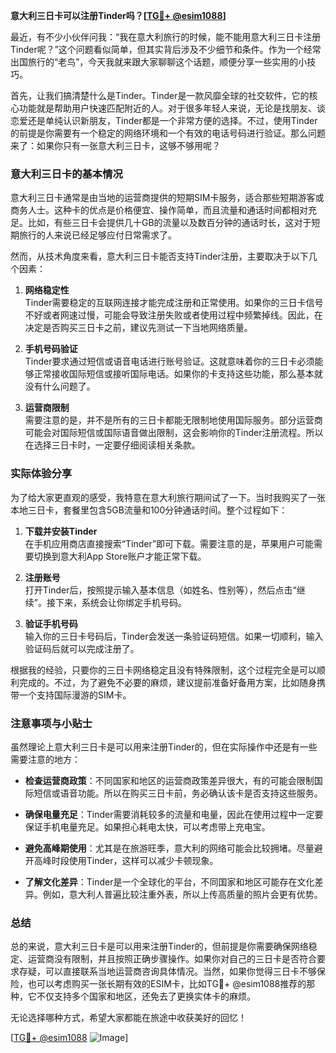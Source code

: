 **意大利三日卡可以注册Tinder吗？[[TG💪+ @esim1088](https://t.me/s/esim1088)]**

最近，有不少小伙伴问我：“我在意大利旅行的时候，能不能用意大利三日卡注册Tinder呢？”这个问题看似简单，但其实背后涉及不少细节和条件。作为一个经常出国旅行的“老鸟”，今天我就来跟大家聊聊这个话题，顺便分享一些实用的小技巧。

首先，让我们搞清楚什么是Tinder。Tinder是一款风靡全球的社交软件，它的核心功能就是帮助用户快速匹配附近的人。对于很多年轻人来说，无论是找朋友、谈恋爱还是单纯认识新朋友，Tinder都是一个非常方便的选择。不过，使用Tinder的前提是你需要有一个稳定的网络环境和一个有效的电话号码进行验证。那么问题来了：如果你只有一张意大利三日卡，这够不够用呢？

### 意大利三日卡的基本情况

意大利三日卡通常是由当地的运营商提供的短期SIM卡服务，适合那些短期游客或商务人士。这种卡的优点是价格便宜、操作简单，而且流量和通话时间都相对充足。比如，有些三日卡会提供几十GB的流量以及数百分钟的通话时长，这对于短期旅行的人来说已经足够应付日常需求了。

然而，从技术角度来看，意大利三日卡能否支持Tinder注册，主要取决于以下几个因素：

1. **网络稳定性**  
   Tinder需要稳定的互联网连接才能完成注册和正常使用。如果你的三日卡信号不好或者网速过慢，可能会导致注册失败或者使用过程中频繁掉线。因此，在决定是否购买三日卡之前，建议先测试一下当地网络质量。

2. **手机号码验证**  
   Tinder要求通过短信或语音电话进行账号验证。这就意味着你的三日卡必须能够正常接收国际短信或接听国际电话。如果你的卡支持这些功能，那么基本就没有什么问题了。

3. **运营商限制**  
   需要注意的是，并不是所有的三日卡都能无限制地使用国际服务。部分运营商可能会对国际短信或国际语音做出限制，这会影响你的Tinder注册流程。所以在选择三日卡时，一定要仔细阅读相关条款。

### 实际体验分享

为了给大家更直观的感受，我特意在意大利旅行期间试了一下。当时我购买了一张本地三日卡，套餐里包含5GB流量和100分钟通话时间。整个过程如下：

1. **下载并安装Tinder**  
   在手机应用商店直接搜索“Tinder”即可下载。需要注意的是，苹果用户可能需要切换到意大利App Store账户才能正常下载。

2. **注册账号**  
   打开Tinder后，按照提示输入基本信息（如姓名、性别等），然后点击“继续”。接下来，系统会让你绑定手机号码。

3. **验证手机号码**  
   输入你的三日卡号码后，Tinder会发送一条验证码短信。如果一切顺利，输入验证码后就可以完成注册了。

根据我的经验，只要你的三日卡网络稳定且没有特殊限制，这个过程完全是可以顺利完成的。不过，为了避免不必要的麻烦，建议提前准备好备用方案，比如随身携带一个支持国际漫游的SIM卡。

### 注意事项与小贴士

虽然理论上意大利三日卡是可以用来注册Tinder的，但在实际操作中还是有一些需要注意的地方：

- **检查运营商政策**：不同国家和地区的运营商政策差异很大，有的可能会限制国际短信或语音功能。所以在购买三日卡前，务必确认该卡是否支持这些服务。
  
- **确保电量充足**：Tinder需要消耗较多的流量和电量，因此在使用过程中一定要保证手机电量充足。如果担心耗电太快，可以考虑带上充电宝。

- **避免高峰期使用**：尤其是在旅游旺季，意大利的网络可能会比较拥堵。尽量避开高峰时段使用Tinder，这样可以减少卡顿现象。

- **了解文化差异**：Tinder是一个全球化的平台，不同国家和地区可能存在文化差异。例如，意大利人普遍比较注重外表，所以上传高质量的照片会更有优势。

### 总结

总的来说，意大利三日卡是可以用来注册Tinder的，但前提是你需要确保网络稳定、运营商没有限制，并且按照正确步骤操作。如果你对自己的三日卡是否符合要求存疑，可以直接联系当地运营商咨询具体情况。当然，如果你觉得三日卡不够保险，也可以考虑购买一张长期有效的ESIM卡，比如TG💪+ @esim1088推荐的那种，它不仅支持多个国家和地区，还免去了更换实体卡的麻烦。

无论选择哪种方式，希望大家都能在旅途中收获美好的回忆！  

[[TG💪+ @esim1088](https://t.me/s/esim1088) ![Image](https://i.postimg.cc/4NQfJmqS/Snipaste-2025-05-13-00-14-12.png)]